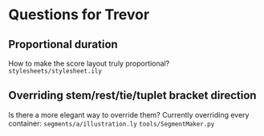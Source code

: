 # Questions for Trevor

## Proportional duration
How to make the score layout truly proportional?
`stylesheets/stylesheet.ily`

## Overriding stem/rest/tie/tuplet bracket direction
Is there a more elegant way to override them?
Currently overriding every container:
`segments/a/illustration.ly`
`tools/SegmentMaker.py`
